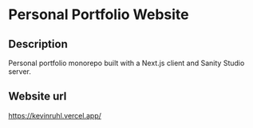 # Personal Portfolio Website

## Description

Personal portfolio monorepo built with a Next.js client and Sanity Studio server.

## Website url
https://kevinruhl.vercel.app/
